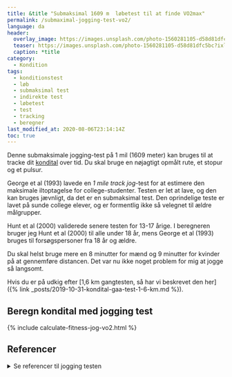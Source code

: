 ```yaml
---
title: &title "️Submaksimal 1609 m  løbetest til at finde VO2max"
permalink: /submaximal-jogging-test-vo2/
language: da
header:
  overlay_image: https://images.unsplash.com/photo-1560281105-d58d81dfc5bc?ixlib=rb-1.2.1&ixid=eyJhcHBfaWQiOjEyMDd9&auto=format&fit=crop&w=1900&q=80
  teaser: https://images.unsplash.com/photo-1560281105-d58d81dfc5bc?ixlib=rb-1.2.1&ixid=eyJhcHBfaWQiOjEyMDd9&auto=format&fit=crop&w=400&q=80
  caption: *title
category:
  - Kondition
tags:
  - konditionstest
  - løb
  - submaksimal test
  - indirekte test
  - løbetest
  - test
  - tracking
  - beregner
last_modified_at: 2020-08-06T23:14:14Z
toc: true
---
```


Denne submaksimale jogging-test på 1 mil (1609 meter) kan bruges til at tracke dit [kondital](/kondital/) over tid. Du skal bruge en nøjagtigt opmålt rute, et stopur og et pulsur.

George et al (1993) lavede en _1 mile track jog_-test for at estimere den maksimale iltoptagelse for college-studenter. Testen er let at lave, og den kan bruges jævnligt, da det er en submaksimal test. Den oprindelige teste er lavet på sunde college elever, og er formentlig ikke så velegnet til ældre målgrupper.

Hunt et al (2000) validerede senere testen for 13-17 årige. I beregneren bruger jeg Hunt et al (2000) til alle under 18 år, mens George et al (1993) bruges til forsøgspersoner fra 18 år og ældre.

Du skal helst bruge mere en 8 minutter for mænd og 9 minutter for kvinder på at gennemføre distancen. Det var nu ikke noget problem for mig at jogge så langsomt.

Hvis du er på udkig efter [1,6 km gangtesten, så har vi beskrevet den her]({% link _posts/2019-10-31-kondital-gaa-test-1-6-km.md %}).

## Beregn kondital med jogging test

{% include calculate-fitness-jog-vo2.html %}

## Referencer

<details markdown="1">
  <summary>Se referencer til jogging testen</summary>

- Ferrar, Katia, Harrison Evans, Ashleigh Smith, Gaynor Parfitt, og Roger Eston. 2014. “A Systematic Review and Meta-Analysis of Submaximal Exercise-Based Equations to Predict Maximal Oxygen Uptake in Young People”. Pediatric exercise science 26 (april). <https://doi.org/10.1123/pes.2013-0153>.
- George, James, P. Vehrs, Phillip Allsen, Gilbert Fellingham, og A. Fisher. 1993. “VO2 max estimation from a submaximal 1-mile track jog for fit college age individuals”. Medicine and science in sports and exercise 25 (april): 401–6. <https://doi.org/10.1249/00005768-199303000-00017>.
- Hunt, Brian, James George, P. Vehrs, A. Fisher, og Gilbert Fellingham. 2000. “Validity of a Submaximal 1-Mile Track Jog Test in Predicting VO 2 max in Fit Teenagers”. Pediatric exercise science 12 (februar): 80–90. <https://doi.org/10.1123/pes.12.1.80>.
</details>

